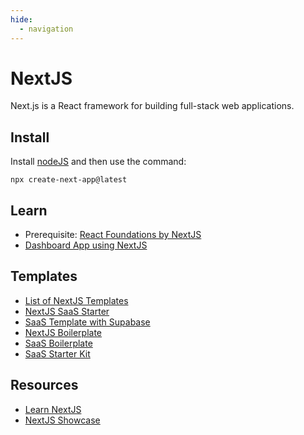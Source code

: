 ```yaml
---
hide:
  - navigation
---
```


# NextJS
Next.js is a React framework for building full-stack web applications.

## Install
Install [nodeJS](https://nextjs.org/docs/app/getting-started/installation) and then use the command:

`npx create-next-app@latest`

## Learn
- Prerequisite: [React Foundations by NextJS](https://nextjs.org/learn/react-foundations)
- [Dashboard App using NextJS](https://nextjs.org/learn/dashboard-app)

## Templates
- [List of NextJS Templates](https://vercel.com/templates?type=saas)
- [NextJS SaaS Starter](https://github.com/nextjs/saas-starter)
- [SaaS Template with Supabase](https://github.com/dzlau/stripe-supabase-saas-template)
- [NextJS Boilerplate](https://github.com/ixartz/Next-js-Boilerplate)
- [SaaS Boilerplate](https://github.com/ixartz/SaaS-Boilerplate)
- [SaaS Starter Kit](https://github.com/boxyhq/saas-starter-kit)

## Resources
- [Learn NextJS](https://nextjs.org/learn/dashboard-app)
- [NextJS Showcase](https://nextjs.org/showcase)
